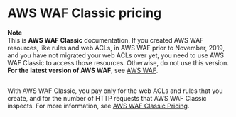 # AWS WAF Classic pricing<a name="classic-aws-waf-pricing"></a>

**Note**  
This is **AWS WAF Classic** documentation\. If you created AWS WAF resources, like rules and web ACLs, in AWS WAF prior to November, 2019, and you have not migrated your web ACLs over yet, you need to use AWS WAF Classic to access those resources\. Otherwise, do not use this version\.  
**For the latest version of AWS WAF**, see [AWS WAF](waf-chapter.md)\. 

## <a name="classic-waf-pricing"></a>

With AWS WAF Classic, you pay only for the web ACLs and rules that you create, and for the number of HTTP requests that AWS WAF Classic inspects\. For more information, see [AWS WAF Classic Pricing](http://aws.amazon.com/waf/pricing/)\. 